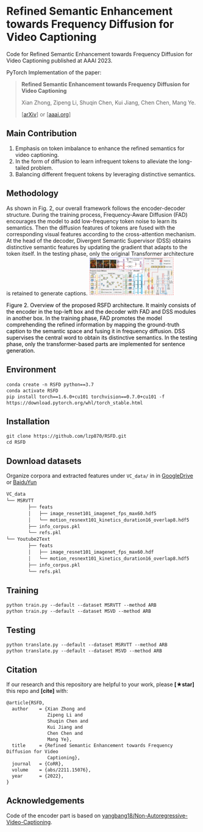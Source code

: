 # Refined Semantic Enhancement towards Frequency Diffusion for Video Captioning
Code for Refined Semantic Enhancement towards Frequency Diffusion for Video Captioning published at AAAI 2023.

PyTorch Implementation of the paper:

> **Refined Semantic Enhancement towards Frequency Diffusion for Video Captioning**
>
> Xian Zhong, Zipeng Li, Shuqin Chen, Kui Jiang, Chen Chen, Mang Ye.
>
> [[arXiv](https://arxiv.org/abs/2211.15076)] or [[aaai.org](https://arxiv.org/abs/2211.15076)]

## Main Contribution
1. Emphasis on token imbalance to enhance the refined semantics for video captioning.
2. In the form of diffusion to learn infrequent tokens to alleviate the long-tailed problem.
3. Balancing different frequent tokens by leveraging distinctive semantics.

## Methodology
As shown in Fig. 2, our overall framework follows the encoder-decoder structure. During the training process, Frequency-Aware Diffusion (FAD) encourages the model to add low-frequency token noise to learn its semantics. Then the diffusion features of tokens are fused with the corresponding visual features according to the cross-attention mechanism. At the head of the decoder, Divergent Semantic Supervisor (DSS) obtains distinctive semantic features by updating the gradient that adapts to the token itself. In the testing phase, only the original Transformer architecture is retained to generate captions.
<img src="RSFD.pdf" alt="RSFD" style="zoom:22%;" />
<div style="color:orange;  display: inline-block; color: black; ">Figure 2. Overview of the proposed RSFD architecture. It mainly consists of the encoder in the top-left box and the decoder with FAD and DSS modules in another box. In the training phase, FAD promotes the model comprehending the refined information by mapping the ground-truth caption to the semantic space and fusing it in frequency diffusion. DSS supervises the central word to obtain its distinctive semantics. In the testing phase, only the transformer-based parts are implemented for sentence generation.</div>


## Environment

```
conda create -n RSFD python==3.7
conda activate RSFD
pip install torch==1.6.0+cu101 torchvision==0.7.0+cu101 -f https://download.pytorch.org/whl/torch_stable.html
```

## Installation

```
git clone https://github.com/lzp870/RSFD.git
cd RSFD
```

## Download datasets

Organize corpora and extracted features under `VC_data/` in in [GoogleDrive](https://drive.google.com/drive/folders/1oieaYBCNw5sk3fi1cyorYxcMg2LIVXr8?usp=sharing) or [BaiduYun](https://pan.baidu.com/s/1AP3jfSOPcbHHktmHPXeo-w)
```bash
VC_data
└── MSRVTT
        ├── feats
        │   ├── image_resnet101_imagenet_fps_max60.hdf5
        │   └── motion_resnext101_kinetics_duration16_overlap8.hdf5
        ├── info_corpus.pkl
        └── refs.pkl
└── Youtube2Text
        ├── feats
        │   ├── image_resnet101_imagenet_fps_max60.hdf
        │   └── motion_resnext101_kinetics_duration16_overlap8.hdf5
        ├── info_corpus.pkl
        └── refs.pkl
```

## Training 

```
python train.py --default --dataset MSRVTT --method ARB
python train.py --default --dataset MSVD --method ARB
```

## Testing 
```
python translate.py --default --dataset MSRVTT --method ARB
python translate.py --default --dataset MSVD --method ARB
```


## Citation
If our research and this repository are helpful to your work, please **[★star]** this repo and **[cite]** with:

```
@article{RSFD,
  author    = {Xian Zhong and
               Zipeng Li and
               Shuqin Chen and
               Kui Jiang and
               Chen Chen and
               Mang Ye},
  title     = {Refined Semantic Enhancement towards Frequency Diffusion for Video
               Captioning},
  journal   = {CoRR},
  volume    = {abs/2211.15076},
  year      = {2022},
}
```

## Acknowledgements
Code of the encoder part is based on [yangbang18/Non-Autoregressive-Video-Captioning](https://github.com/yangbang18/Non-Autoregressive-Video-Captioning).
